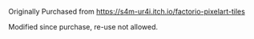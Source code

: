 Originally Purchased from https://s4m-ur4i.itch.io/factorio-pixelart-tiles

Modified since purchase, re-use not allowed.